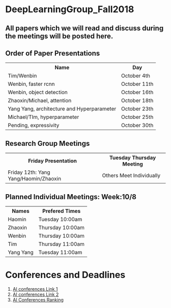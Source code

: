 # DeepLearningGroup_Fall2018
<H2>All papers which we will read and discuss during the meetings will be posted here.</H2>


<H2>Order of Paper Presentations</H2>
<table style="width:100%">
  <tr>
    <th>Name</th>
    <th>Day</th>
  </tr>
  <tr>
    <td>Tim/Wenbin</td>
    <td>October 4th</td>
  </tr>
    <tr>
    <td>Wenbin, faster rcnn</td>
    <td>October 11th</td>
  </tr>
  <tr>
    <td>Wenbin, object detection</td>
    <td>October 16th</td>
  </tr>
   <tr>
    <td>Zhaoxin/Michael, attention</td>
    <td>October 18th</td>
  </tr>
    <tr>
    <td>Yang Yang, architecture and Hyperparameter</td>
    <td>October 23th</td>
  </tr>
  <tr>
    <td>Michael/TIm, hyperparameter</td>
    <td>October 25th</td>
  </tr>
   
   <tr>
    <td>Pending, expressivity</td>
    <td>October 30th</td>
  </tr>
  
</table>

<H2>Research Group Meetings</H2>
<table style="width:100%">
  <tr>
     <th>Friday Presentation</th>
     <th>Tuesday Thursday Meeting</th>
  </tr>
    <tr>
    <td>Friday 12th: Yang Yang/Haomin/Zhaoxin </td>
    <td>Others Meet Individually</td>
  </tr>
</table>


<H2>Planned Individual Meetings: Week:10/8 </H2>
<table style="width:100%">
  <tr>
     <th>Names</th>
     <th>Prefered Times</th>
  </tr>
    <tr>
      <td>Haomin</td>
      <td>Tuesday 10:00am</td>
    </tr>
  <tr>
      <td>Zhaoxin</td>
      <td>Thursday 10:00am</td>
  </tr>
     <tr>
      <td>Wenbin </td>
      <td>Thursday 10:00am</td>
    </tr>
    <tr>
      <td>Tim </td>
      <td>Thursday 11:00am</td>
    </tr>
    <tr>
      <td>Yang Yang</td>
      <td>Tuesday 11:00am</td>
  </tr>
</table>


<H1> Conferences and Deadlines </H1>
<ol>
    <li>  <a href = "https://jackietseng.github.io/conference_call_for_paper/2018-2019-conferences.html"> AI conferences Link 1 </a></li>
    <li>  <a href = "http://www.guide2research.com/topconf/machine-learning"> AI conferences Link 2</a></li>
    <li> <a href = "http://www.cs.jhu.edu/%7Etaochen/SoC_Conference_Ranking.html?from=singlemessage"> AI Conferences Ranking</a></li>
</ol>

